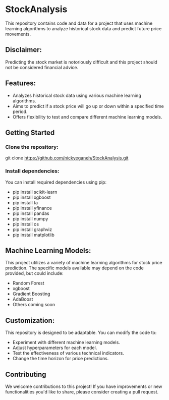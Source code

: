# StockAnalysis
This repository contains code and data for a project that uses machine learning algorithms to analyze historical stock data and predict future price movements.

## Disclaimer: 
Predicting the stock market is notoriously difficult and this project should not be considered financial advice.

## Features:
- Analyzes historical stock data using various machine learning algorithms.
- Aims to predict if a stock price will go up or down within a specified time period.
- Offers flexibility to test and compare different machine learning models.

## Getting Started

### Clone the repository:

git clone https://github.com/nickyeganeh/StockAnalysis.git

### Install dependencies:

You can install required dependencies using pip:
- pip install scikit-learn
- pip install xgboost
- pip install ta
- pip install yfinance
- pip install pandas
- pip install numpy
- pip install os
- pip install graphviz
- pip install matplotlib

## Machine Learning Models:
This project utilizes a variety of machine learning algorithms for stock price prediction. The specific models available may depend on the code provided, but could include:

- Random Forest
- xgboost
- Gradient Boosting
- AdaBoost
- Others coming soon

## Customization:
This repository is designed to be adaptable. You can modify the code to:

- Experiment with different machine learning models.
- Adjust hyperparameters for each model.
- Test the effectiveness of various technical indicators.
- Change the time horizon for price predictions.

## Contributing
We welcome contributions to this project! If you have improvements or new functionalities you'd like to share, please consider creating a pull request.
